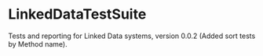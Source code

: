 # LinkedDataTestSuite
Tests and reporting for Linked Data systems, version 0.0.2 (Added sort tests by Method name).
